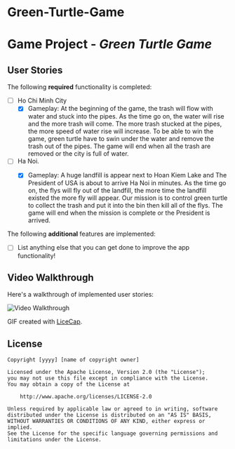 # Green-Turtle-Game

# Game Project - *Green Turtle Game*

## User Stories

The following **required** functionality is completed:

- [ ] Ho Chi Minh City
   - [x] Gameplay: At the beginning of the game, the trash will flow with water and stuck into the pipes. As the time go on,    the water will rise and the more trash will come. The more trash stucked at the pipes, the more speed of water rise will increase. To be able to win the game, green turtle have to swin under the water and remove the trash out of the pipes. The game will end when all the trash are removed or the city is full of water.
   
- [ ] Ha Noi.
   - [x] Gameplay: A huge landfill is appear next to Hoan Kiem Lake and The President of USA is about to arrive Ha Noi in minutes. As the time go on, the flys will fly out of the landfill, the more time the landfill existed the more fly will appear. Our mission is to control green turtle to collect the trash and put it into the bin then kill all of the flys. The game will end when the mission is complete or the President is arrived.
   

The following **additional** features are implemented:

- [ ] List anything else that you can get done to improve the app functionality!

## Video Walkthrough

Here's a walkthrough of implemented user stories:

<img src='http://i.imgur.com/link/to/your/gif/file.gif' title='Video Walkthrough' width='' alt='Video Walkthrough' />

GIF created with [LiceCap](http://www.cockos.com/licecap/).


## License

    Copyright [yyyy] [name of copyright owner]

    Licensed under the Apache License, Version 2.0 (the "License");
    you may not use this file except in compliance with the License.
    You may obtain a copy of the License at

        http://www.apache.org/licenses/LICENSE-2.0

    Unless required by applicable law or agreed to in writing, software
    distributed under the License is distributed on an "AS IS" BASIS,
    WITHOUT WARRANTIES OR CONDITIONS OF ANY KIND, either express or implied.
    See the License for the specific language governing permissions and
    limitations under the License.
